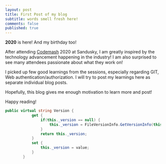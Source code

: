 ```yaml
---
layout: post
title: First Post of my blog
subtitle: words smell fresh here!
comments: false
published: true
---
```

**2020** is here! And my birthday too!

After attending [Codemash](https://www.codemash.org/) 2020 at Sandusky, I am greatly inspired by the technology advancement happening in the industry! I am also surprised to see many attendees passionate about what they work on!

I picked up few good learnings from the sessions, especially regarding GIT, Web authentication/authorization. I will try to post my learnings here as separate individual blog posts.

Hopefully, this blog gives me enough motivation to learn more and post!

Happy reading!

```c#
public virtual string Version {
            get {
                if(this._version == null) {
                    this._version = FileVersionInfo.GetVersionInfo(this.GetType().GetTypeInfo().Assembly.Location).ProductVersion;
                }
                return this._version;
            }
            set {
                this._version = value;
            }
        }
```
